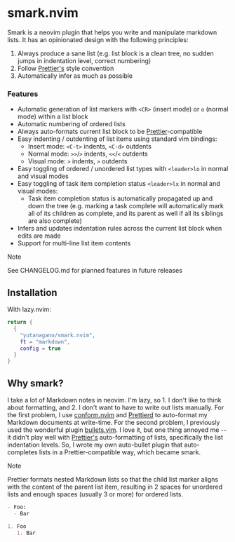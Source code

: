 # smark.nvim

Smark is a neovim plugin that helps you write and manipulate markdown lists. It
has an opinionated design with the following principles:

1. Always produce a sane list (e.g. list block is a clean tree, no sudden jumps
   in indentation level, correct numbering)
2. Follow [Prettier's][prettier] style convention
3. Automatically infer as much as possible

### Features

- Automatic generation of list markers with `<CR>` (insert mode) or `o` (normal
  mode) within a list block
- Automatic numbering of ordered lists
- Always auto-formats current list block to be
  [Prettier][prettier]-compatible
- Easy indenting / outdenting of list items using standard vim bindings:
  - Insert mode: `<C-t>` indents, `<C-d>` outdents
  - Normal mode: `>>`/`>` indents, `<<`/`<` outdents
  - Visual mode: `>` indents, `>` outdents
- Easy toggling of ordered / unordered list types with `<leader>lo` in normal
  and visual modes
- Easy toggling of task item completion status `<leader>lx` in normal and
  visual modes:
  - Task item completion status is automatically propagated up and down the
    tree (e.g. marking a task complete will automatically mark all of its
    children as complete, and its parent as well if all its siblings are also
    complete)
- Infers and updates indentation rules across the current list block when edits
  are made
- Support for multi-line list item contents

> [!NOTE]
> See CHANGELOG.md for planned features in future releases

## Installation

With lazy.nvim:

```lua
return {
  {
    "yutanagano/smark.nvim",
    ft = "markdown",
    config = true
  }
}
```

## Why smark?

I take a lot of Markdown notes in neovim. I'm lazy, so 1. I don't like to think
about formatting, and 2. I don't want to have to write out lists manually. For
the first problem, I use [conform.nvim][conform] and [Prettierd][prettierd] to
auto-format my Markdown documents at write-time. For the second problem, I
previously used the wonderful plugin [bullets.vim][bullets]. I love it, but one
thing annoyed me -- it didn't play well with [Prettier's][prettier]
auto-formatting of lists, specifically the list indentation levels. So, I wrote
my own auto-bullet plugin that auto-completes lists in a Prettier-compatible
way, which became smark.

> [!NOTE]
> Prettier formats nested Markdown lists so that the child list marker aligns
> with the content of the parent list item, resulting in 2 spaces for unordered
> lists and enough spaces (usually 3 or more) for ordered lists.
>
> ```markdown
> - Foo:
>   - Bar
>
> 1. Foo
>    1. Bar
> ```

[bullets]: https://github.com/bullets-vim/bullets.vim
[conform]: https://github.com/stevearc/conform.nvim
[prettier]: https://prettier.io/
[prettierd]: https://github.com/fsouza/prettierd
